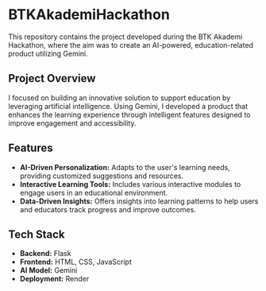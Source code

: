 # BTKAkademiHackathon
This repository contains the project developed during the BTK Akademi Hackathon, where the aim was to create an AI-powered, education-related product utilizing Gemini.

## Project Overview
I focused on building an innovative solution to support education by leveraging artificial intelligence. Using Gemini, I developed a product that enhances the learning experience through intelligent features designed to improve engagement and accessibility.

## Features
- **AI-Driven Personalization:** Adapts to the user's learning needs, providing customized suggestions and resources.
- **Interactive Learning Tools:** Includes various interactive modules to engage users in an educational environment.
- **Data-Driven Insights:** Offers insights into learning patterns to help users and educators track progress and improve outcomes.

## Tech Stack
- **Backend:** Flask
- **Frontend:** HTML, CSS, JavaScript
- **AI Model:** Gemini
- **Deployment:** Render
